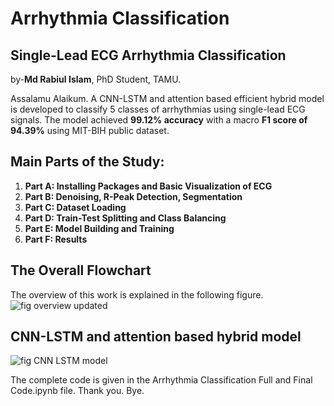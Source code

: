 # Arrhythmia Classification
## Single-Lead ECG Arrhythmia Classification
by-**Md Rabiul Islam**, PhD Student, TAMU.


Assalamu Alaikum. A CNN-LSTM and attention based efficient hybrid model is developed to classify 5 classes of arrhythmias using single-lead ECG signals. The model achieved **99.12% accuracy** with a macro **F1 score of 94.39%** using MIT-BIH public dataset. 

## **Main Parts of the Study:** 

1.   **Part A: Installing Packages and Basic Visualization of ECG**
2.   **Part B: Denoising, R-Peak Detection, Segmentation**
3.   **Part C: Dataset Loading**
4.   **Part D: Train-Test Splitting and Class Balancing**
5.   **Part E: Model Building and Training**
6.   **Part F: Results**

## **The Overall Flowchart**
The overview of this work is explained in the following figure.
![fig overview updated](https://user-images.githubusercontent.com/106368359/219969285-a16d542b-0be6-4ae5-b9fd-a012cd9770a3.png)

## **CNN-LSTM and attention based hybrid model**
![fig CNN LSTM model](https://user-images.githubusercontent.com/106368359/219969645-40affa3f-b2f4-48b0-a979-34d5d10030d0.png)

The complete code is given in the Arrhythmia Classification Full and Final Code.ipynb file. Thank you. Bye.
